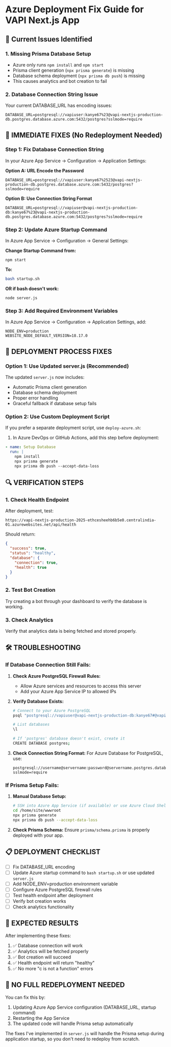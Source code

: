 # Azure Deployment Fix Guide for VAPI Next.js App

## 🚨 Current Issues Identified

### 1. **Missing Prisma Database Setup**
- Azure only runs `npm install` and `npm start`
- Prisma client generation (`npx prisma generate`) is missing
- Database schema deployment (`npx prisma db push`) is missing
- This causes analytics and bot creation to fail

### 2. **Database Connection String Issue**
Your current DATABASE_URL has encoding issues:
```
DATABASE_URL=postgresql://vapiuser:kanye67%23@vapi-nextjs-production-db.postgres.database.azure.com:5432/postgres?sslmode=require
```

## 🔧 **IMMEDIATE FIXES** (No Redeployment Needed)

### **Step 1: Fix Database Connection String**

In your Azure App Service → Configuration → Application Settings:

**Option A: URL Encode the Password**
```
DATABASE_URL=postgresql://vapiuser:kanye67%2523@vapi-nextjs-production-db.postgres.database.azure.com:5432/postgres?sslmode=require
```

**Option B: Use Connection String Format**
```
DATABASE_URL=postgresql://vapiuser@vapi-nextjs-production-db:kanye67%23@vapi-nextjs-production-db.postgres.database.azure.com:5432/postgres?sslmode=require
```

### **Step 2: Update Azure Startup Command**

In Azure App Service → Configuration → General Settings:

**Change Startup Command from:**
```
npm start
```

**To:**
```bash
bash startup.sh
```

**OR if bash doesn't work:**
```
node server.js
```

### **Step 3: Add Required Environment Variables**

In Azure App Service → Configuration → Application Settings, add:

```
NODE_ENV=production
WEBSITE_NODE_DEFAULT_VERSION=18.17.0
```

## 🚀 **DEPLOYMENT PROCESS FIXES**

### **Option 1: Use Updated server.js (Recommended)**

The updated `server.js` now includes:
- Automatic Prisma client generation
- Database schema deployment
- Proper error handling
- Graceful fallback if database setup fails

### **Option 2: Use Custom Deployment Script**

If you prefer a separate deployment script, use `deploy-azure.sh`:

1. In Azure DevOps or GitHub Actions, add this step before deployment:
```yaml
- name: Setup Database
  run: |
    npm install
    npx prisma generate
    npx prisma db push --accept-data-loss
```

## 🔍 **VERIFICATION STEPS**

### **1. Check Health Endpoint**
After deployment, test:
```
https://vapi-nextjs-production-2025-ethcesheehb6b5e0.centralindia-01.azurewebsites.net/api/health
```

Should return:
```json
{
  "success": true,
  "status": "healthy",
  "database": {
    "connection": true,
    "health": true
  }
}
```

### **2. Test Bot Creation**
Try creating a bot through your dashboard to verify the database is working.

### **3. Check Analytics**
Verify that analytics data is being fetched and stored properly.

## 🛠️ **TROUBLESHOOTING**

### **If Database Connection Still Fails:**

1. **Check Azure PostgreSQL Firewall Rules:**
   - Allow Azure services and resources to access this server
   - Add your Azure App Service IP to allowed IPs

2. **Verify Database Exists:**
   ```bash
   # Connect to your Azure PostgreSQL
   psql "postgresql://vapiuser@vapi-nextjs-production-db:kanye67#@vapi-nextjs-production-db.postgres.database.azure.com:5432/postgres?sslmode=require"
   
   # List databases
   \l
   
   # If 'postgres' database doesn't exist, create it
   CREATE DATABASE postgres;
   ```

3. **Check Connection String Format:**
   For Azure Database for PostgreSQL, use:
   ```
   postgresql://username@servername:password@servername.postgres.database.azure.com:5432/databasename?sslmode=require
   ```

### **If Prisma Setup Fails:**

1. **Manual Database Setup:**
   ```bash
   # SSH into Azure App Service (if available) or use Azure Cloud Shell
   cd /home/site/wwwroot
   npx prisma generate
   npx prisma db push --accept-data-loss
   ```

2. **Check Prisma Schema:**
   Ensure `prisma/schema.prisma` is properly deployed with your app.

## 📋 **DEPLOYMENT CHECKLIST**

- [ ] Fix DATABASE_URL encoding
- [ ] Update Azure startup command to `bash startup.sh` or use updated `server.js`
- [ ] Add NODE_ENV=production environment variable
- [ ] Configure Azure PostgreSQL firewall rules
- [ ] Test health endpoint after deployment
- [ ] Verify bot creation works
- [ ] Check analytics functionality

## 🎯 **EXPECTED RESULTS**

After implementing these fixes:

1. ✅ Database connection will work
2. ✅ Analytics will be fetched properly
3. ✅ Bot creation will succeed
4. ✅ Health endpoint will return "healthy"
5. ✅ No more "c is not a function" errors

## 🔄 **NO FULL REDEPLOYMENT NEEDED**

You can fix this by:
1. Updating Azure App Service configuration (DATABASE_URL, startup command)
2. Restarting the App Service
3. The updated code will handle Prisma setup automatically

The fixes I've implemented in `server.js` will handle the Prisma setup during application startup, so you don't need to redeploy from scratch.